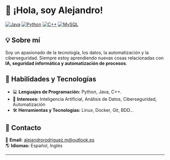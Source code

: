 # 👋 ¡Hola, soy Alejandro!

[![Java](https://img.shields.io/badge/Java-%23ED8B00.svg?logo=openjdk&logoColor=white)](#) 
[![Python](https://img.shields.io/badge/Python-3776AB?logo=python&logoColor=fff)](#)
[![C++](https://img.shields.io/badge/C++-%2300599C.svg?logo=c%2B%2B&logoColor=white)](#)
[![MySQL](https://img.shields.io/badge/MySQL-4479A1?logo=mysql&logoColor=fff)](#)

## 💡 Sobre mí
Soy un apasionado de la tecnología, los datos, la automatización y la ciberseguridad. Siempre estoy aprendiendo nuevas cosas relacionadas con **IA, seguridad informática y automatización de procesos**.

## 🚀 Habilidades y Tecnologías
- 💻 **Lenguajes de Programación:** Python, Java, C++.
- 🔐 **Intereses:** Inteligencia Artificial, Análisis de Datos, Ciberseguridad, Automatización
- 🛠 **Herramientas y Tecnologías:** Linux, Docker, Git, BDD...

## 💬 Contacto
📩 **Email:** [alejandrorodriguez.m@outlook.es](mailto:alejandrorodriguez.m@outlook.es)  
🌎 **Idiomas:** Español, Inglés  

---

